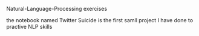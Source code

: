 Natural-Language-Processing exercises

the notebook named Twitter Suicide is the first samll project I have done to practive NLP skills
